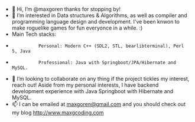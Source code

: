 - 👋 Hi, I’m @maxgoren thanks for stopping by!
- 👀 I’m interested in Data structures & Algorithms, as well as compiler and programming language design and development. I've been knwon to make roguelike games for fun everyonce in a while. :)
-    Main Tech stacks:
-               Personal: Modern C++ (SDL2, STL, bearlibterminal), Perl 5, Java
-               Professional: Java with Springboot/JPA/Hibernate and MySQL.
- 💞️ I’m looking to collaborate on any thing if the project tickles my interest, reach out! Aside from my personal interests, I have backend development experience with Java Springboot with Hibernate and MySQL.
- 📫 I can be emailed at maxgoren@gmail.com and you should check out my blog http://www.maxgcoding.com

<!---
maxgoren/maxgoren is a ✨ special ✨ repository because its `README.md` (this file) appears on your GitHub profile.
You can click the Preview link to take a look at your changes.
--->
